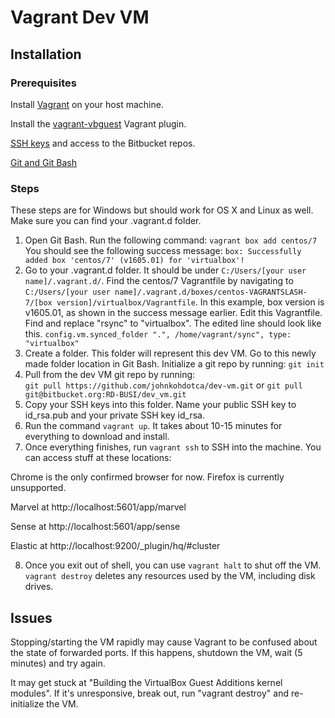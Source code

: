 # Vagrant Dev VM

## Installation
### Prerequisites 

Install [Vagrant](https://www.vagrantup.com/docs/installation/) on your host machine.

Install the [vagrant-vbguest](https://github.com/dotless-de/vagrant-vbguest) Vagrant plugin.

[SSH keys](https://confluence.atlassian.com/bitbucket/set-up-ssh-for-git-728138079.html) and access to the Bitbucket repos. 

[Git and Git Bash](https://git-scm.com/download/win)

### Steps
These steps are for Windows but should work for OS X and Linux as well. Make sure you can find your .vagrant.d folder. 

1. Open Git Bash. Run the following command:
`vagrant box add centos/7`
You should see the following success message:
`box: Successfully added box 'centos/7' (v1605.01) for 'virtualbox'!`
2. Go to your .vagrant.d folder. It should be under `C:/Users/[your user name]/.vagrant.d/`. Find the centos/7 Vagrantfile by navigating to `C:/Users/[your user name]/.vagrant.d/boxes/centos-VAGRANTSLASH-7/[box version]/virtualbox/Vagrantfile`. In this example, box version is v1605.01, as shown in the success message earlier. 
Edit this Vagrantfile. Find and replace "rsync" to "virtualbox". The edited line should look like this. 
`config.vm.synced_folder ".", /home/vagrant/sync", type: "virtualbox"`
3. Create a folder. This folder will represent this dev VM. Go to this newly made folder location in Git Bash. Initialize a git repo by running:
`git init`
4. Pull from the dev VM git repo by running:  
`git pull https://github.com/johnkohdotca/dev-vm.git` or `git pull git@bitbucket.org:RD-BUSI/dev_vm.git` 
5. Copy your SSH keys into this folder. Name your public SSH key to id\_rsa.pub and your private SSH key id\_rsa.
6. Run the command `vagrant up`. It takes about 10-15 minutes for everything to download and install.
7. Once everything finishes, run `vagrant ssh` to SSH into the machine. You can access stuff at these locations:

Chrome is the only confirmed browser for now. Firefox is currently unsupported. 

Marvel at http://localhost:5601/app/marvel

Sense at http://localhost:5601/app/sense

Elastic at http://localhost:9200/_plugin/hq/#cluster

8. Once you exit out of shell, you can use `vagrant halt` to shut off the VM. `vagrant destroy` deletes any resources used by the VM, including disk drives.

## Issues
Stopping/starting the VM rapidly may cause Vagrant to be confused about the state of forwarded ports. If this happens, shutdown the VM, wait (5 minutes) and try again. 

It may get stuck at "Building the VirtualBox Guest Additions kernel modules". If it's unresponsive, break out, run "vagrant destroy" and re-initialize the VM.